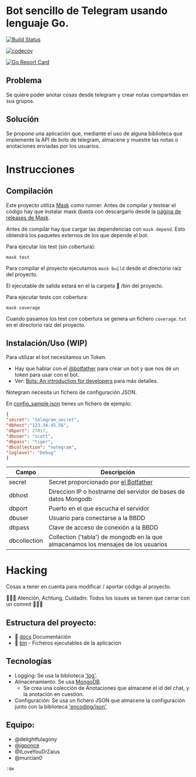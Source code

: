 # Bot sencillo de Telegram usando lenguaje Go.

[![Build Status](https://travis-ci.com/NoteGramBot/NoteGram.svg?branch=master)](https://travis-ci.com/NoteGramBot/NoteGram)

[![codecov](https://codecov.io/gh/NoteGramBot/NoteGram/branch/master/graph/badge.svg?token=SN2PLXN3HK)](https://codecov.io/gh/NoteGramBot/NoteGram)

[![Go Report Card](https://goreportcard.com/badge/github.com/NoteGramBot/NoteGram)](https://goreportcard.com/report/github.com/NoteGramBot/NoteGram)

## Problema

Se quiere poder anotar cosas desde telegram y crear notas compartidas en sus
grupos.

## Solución

Se propone una aplicación que, mediante el uso de alguna biblioteca que implemente la
API de bots de telegram, almacene y muestre las notas o anotaciones enviadas por los usuarios.

# Instrucciones

## Compilación

Este proyecto utiliza [Mask](https://github.com/jakedeichert/mask) como runner.
Antes de compilar y testear el código hay que instalar mask (basta con descargarlo desde la [página de releases de Mask](https://github.com/jakedeichert/mask/releases).

Antes de compilar hay que cargar las dependencias con ```mask depend```. Esto obtendrá los paquetes externos de los que depende el bot.

Para ejecutar los test (sin cobertura):

```
mask test
```

Para compilar el proyecto ejecutamos ```mask build``` desde el directorio raíz del proyecto.

El ejecutable de salida estará en el la carpeta 📁 /bin del proyecto.

Para ejecutar tests con cobertura:
```
mask coverage
```

Cuando pasamos los test *con* cobertura se genera un fichero `coverage.txt` en el directorio raíz del proyecto.

## Instalación/Uso (WIP)

Para utilizar el bot necesitamos un Token.

- Hay que hablar con el [@botfather](https://t.me/botfather) para crear un bot
y que nos dé un token para usar con el bot.
- Ver: [Bots: An introduction for developers](https://core.telegram.org/bots) 
para más detalles.

Notegram necesita un fichero de configuración JSON. 

En [config_sample.json](./config_sample.json) tienes un fichero de ejemplo:


```json
{
"secret": "telegram_secret",
"dbhost":"123.34.45.56",
"dbport": 27017, 
"dbuser": "scott",
"dbpass": "tiger",
"dbcollection": "notegram",
"loglevel": "Debug"
}
```

| Campo | Descripción |
|-------|-------------|
| secret | Secret proporcionado por [el Botfather](https://web.telegram.org/#/im?p=@BotFather) |
| dbhost | Direccion IP o hostname del servidor de bases de datos Mongodb |
| dbport | Puerto en el que escucha el servidor |
| dbuser | Usuario para conectarse a la BBDD |
| dbpass | Clave de acceso de conexión a la BBDD |
| dbcollection | Collection ('tabla') de mongodb en la que almacenamos los mensajes de los usuarios |

# Hacking

Cosas a tener en cuenta para modificar / aportar código al proyecto.

🚨🚨🚨 Atención, Achtung, Cuidadín: Todos los issues se tienen que cerrar con un commit 🚨🚨🚨

## Estructura del proyecto:

- 📁 [docs](docs) Documentación
- 📁 [bin](bin) - Ficheros ejecutables de la aplicacion

## Tecnologías

* Logging: Se usa la biblioteca ['log'](https://golang.org/pkg/log).
* Almacenamiento: Se usa [MongoDB](https://www.mongodb.com/es).
	* Se crea una colección de Anotaciones que almacene el id del chat, y la
	anotación en cuestión.
* Configuración: Se usa un fichero JSON que almacene la configuración junto
con la biblioteca ['encoding/json'](https://golang.org/pkg/encoding/json/).


## Equipo:

* @delightfulagony
* [@igponce](https://github.com/igponce)
* @ILoveYouDrZaius
* @murcian0

```:qw```
